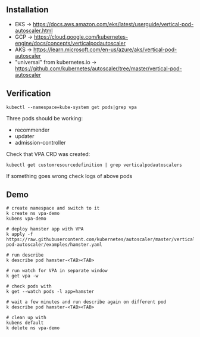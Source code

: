 ## Installation
- EKS ->
https://docs.aws.amazon.com/eks/latest/userguide/vertical-pod-autoscaler.html
- GCP ->
https://cloud.google.com/kubernetes-engine/docs/concepts/verticalpodautoscaler
- AKS ->
https://learn.microsoft.com/en-us/azure/aks/vertical-pod-autoscaler
- "universal" from kubernetes.io ->
https://github.com/kubernetes/autoscaler/tree/master/vertical-pod-autoscaler

## Verification
```
kubectl --namespace=kube-system get pods|grep vpa
```
Three pods should be working:
- recommender
- updater
- admission-controller

Check that VPA CRD was created:
```
kubectl get customresourcedefinition | grep verticalpodautoscalers
```

If something goes wrong check logs of above pods


## Demo

```
# create namespace and switch to it
k create ns vpa-demo
kubens vpa-demo

# deploy hamster app with VPA
k apply -f https://raw.githubusercontent.com/kubernetes/autoscaler/master/vertical-pod-autoscaler/examples/hamster.yaml

# run describe
k describe pod hamster-<TAB><TAB>

# run watch for VPA in separate window
k get vpa -w

# check pods with
k get --watch pods -l app=hamster

# wait a few minutes and run describe again on different pod
k describe pod hamster-<TAB><TAB>

# clean up with
kubens default
k delete ns vpa-demo
```